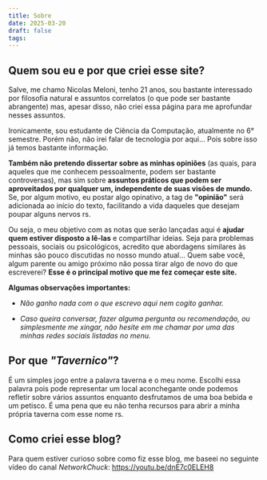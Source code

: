 ```yaml
---
title: Sobre
date: 2025-03-20
draft: false
tags:
---
```

  
## Quem sou eu e por que criei esse site?
Salve, me chamo Nicolas Meloni, tenho 21 anos, sou bastante interessado por filosofia natural e assuntos correlatos (o que pode ser bastante abrangente) mas, apesar disso, não criei essa página para me aprofundar nesses assuntos.

Ironicamente, sou estudante de Ciência da Computação, atualmente no 6° semestre. Porém não, não irei falar de tecnologia por aqui... Pois sobre isso já temos bastante informação.

**Também não pretendo dissertar sobre as minhas opiniões** (as quais, para aqueles que me conhecem pessoalmente, podem ser bastante controversas), mas sim sobre **assuntos práticos que podem ser aproveitados por qualquer um, independente de suas visões de mundo.** Se, por algum motivo, eu postar algo opinativo, a tag de **"opinião"** será adicionada ao início do texto, facilitando a vida daqueles que desejam poupar alguns nervos rs.

Ou seja, o meu objetivo com as notas que serão lançadas aqui é **ajudar quem estiver disposto a lê-las** e compartilhar ideias. Seja para problemas pessoais, sociais ou psicológicos, acredito que abordagens similares às minhas são pouco discutidas no nosso mundo atual... Quem sabe você, algum parente ou amigo próximo não possa tirar algo de novo do que escreverei? **Esse é o principal motivo que me fez começar este site.** 

**Algumas observações importantes:**

- *Não ganho nada com o que escrevo aqui nem cogito ganhar.* 

- *Caso queira conversar, fazer alguma pergunta ou recomendação, ou simplesmente me xingar, não hesite em me chamar por uma das minhas redes sociais listadas no menu.*

## Por que *"Tavernico"*?
É um simples jogo entre a palavra taverna e o meu nome. Escolhi essa palavra pois pode representar um local aconchegante onde podemos refletir sobre vários assuntos enquanto desfrutamos de uma boa bebida e um petisco. É uma pena que eu não tenha recursos para abrir a minha própria taverna com esse nome rs.

## Como criei esse blog?
Para quem estiver curioso sobre como fiz esse blog, me baseei no seguinte vídeo do canal *NetworkChuck*: 
https://youtu.be/dnE7c0ELEH8


